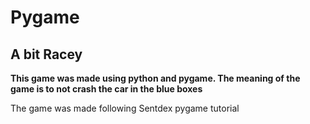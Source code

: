 # Pygame
## A bit Racey
__This game was made using python and pygame. 
The meaning of the game is to not crash the car in the blue boxes__

The game was made following Sentdex pygame tutorial
